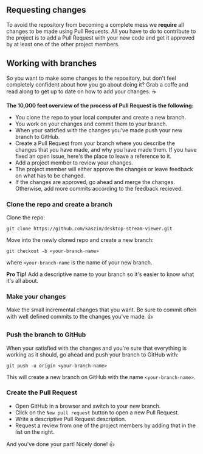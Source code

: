 ## Requesting changes
To avoid the repository from becoming a complete mess we **require** all changes
to be made using Pull Requests. All you have to do to contribute to the project 
is to add a Pull Request with your new code and get it approved by at least one 
of the other project members.

## Working with branches
So you want to make some changes to the repository, but don't feel completely 
confident about how you go about doing it? Grab a coffe and read along to get up
to date on how to add your changes. :coffee:

**The 10,000 feet overview of the process of Pull Request is the following:**
* You clone the repo to your local computer and create a new branch.
* You work on your changes and commit them to your branch.
* When your satisfied with the changes you've made push your new branch to 
GitHub.
* Create a Pull Request from your branch where you describe the changes that you
have made, and why you have made them. If you have fixed an open issue, here's 
the place to leave a reference to it.
* Add a project member to review your changes.
* The project member will either approve the changes or leave feedback on what
has to be changed.
* If the changes are approved, go ahead and merge the changes. Otherwise, add 
more commits according to the feedback recieved.

### Clone the repo and create a branch
Clone the repo:
```
git clone https://github.com/kaszim/desktop-stream-viewer.git
```

Move into the newly cloned repo and create a new branch:
```
git checkout -b <your-branch-name>
```
where `<your-branch-name` is the name of your new branch. 

**Pro Tip!** Add a descriptive name to your branch so it's easier to know what
it's all about.

### Make your changes
Make the small incremental changes that you want. Be sure to commit often with 
well defined commits to the changes you've made. :+1:

### Push the branch to GitHub
When your satisfied with the changes and you're sure that everything is working
as it should, go ahead and push your branch to GitHub with:
```
git push -u origin <your-branch-name>
```

This will create a new branch on GitHub with the name `<your-branch-name>`.

### Create the Pull Request
* Open GitHub in a browser and switch to your new branch. 
* Click on the `New pull request` button to open a new Pull Request.
* Write a descriptive Pull Request description. 
* Request a review from one of the project members by adding that in the list on the right.

And you've done your part! Nicely done! :+1:
